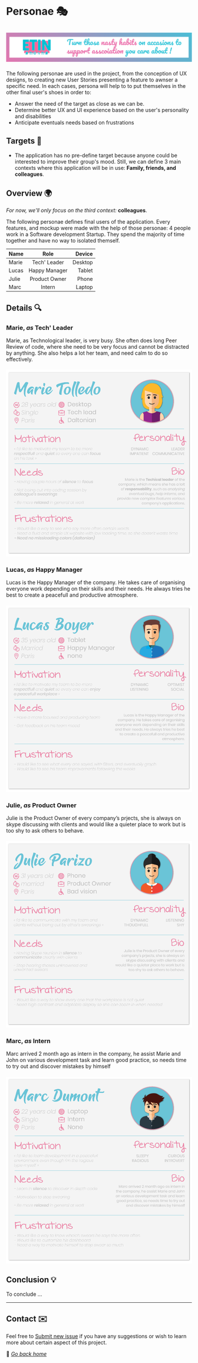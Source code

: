 # Personae 🎭

## ![e.Tin banner](../src/img/banner.png)

The following personae are used in the project, from the conception of UX designs, to creating new User Stories presenting a feature to awnser a specific need.
In each cases, persona will help to to put themselves in the other final user's shoes in order to:

* Answer the need of the target as close as we can be.
* Determine better UX and UI experience based on the user's personality and disabilities
* Anticipate eventuals needs based on frustrations

## Targets 👥

* The application has no pre-define target because anyone could be interested to improve their group's mood.
Still, we can define 3 main contexts where this application will be in use: **Family, friends, and colleagues**.

## Overview 🌍

_For now, we'll only focus on the third context:_ **colleagues**.

The following personae defines final users of the application. Every features, and mockup were made with the help of those personae: 4 people work in a Software development Startup. They spend the majority of time together and have no way to isolated themself.

| Name | Role | Device
|:-----------|:----------:|----------:|
| Marie | Tech' Leader |Desktop |
| Lucas | Happy Manager | Tablet |
| Julie | Product Owner | Phone |
| Marc | Intern | Laptop |

## Details 🔍

### Marie, _as_ **Tech' Leader**

Marie, as Technological leader, is very busy. She often does long Peer Review of code, where she need to be very focus and cannot be distracted by anything. She also helps a lot her team, and need calm to do so effectively.

#### ![personae marie](../src/img/personae/marie.png)

### Lucas, _as_ **Happy Manager**

Lucas is the Happy Manager of the company. He takes care of organising everyone work depending on their skills and their needs. He always tries he best to create a peacefull and productive atmosphere.

#### ![personae lucas](../src/img/personae/lucas.png)

### Julie, _as_ **Product Owner**

Julie is the Product Owner of every company’s prjects, she is always on skype discussing with clients and would like a quieter place to work but is too shy to ask others to behave.  

#### ![personae marie](../src/img/personae/julie.png)

### Marc, _as_ **Intern**

Marc arrived 2 month ago as intern in the company, he assist Marie and John on various development task and learn good practice, so needs time to try out and discover mistakes by himself

#### ![personae marie](../src/img/personae/marc.png)

## Conclusion 💡

To conclude ...

***

## Contact ✉️

Feel free to [Submit new issue](https://github.com/louiiuol/swear-tin/issues) if you have any suggestions or wish to learn more about certain aspect of this project.

🏡 *[Go back home](../README.md)*

